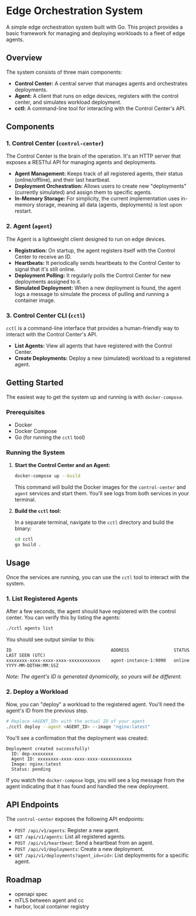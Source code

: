 # Edge Orchestration System

A simple edge orchestration system built with Go. This project provides a basic framework for managing and deploying workloads to a fleet of edge agents.

## Overview

The system consists of three main components:
-   **Control Center:** A central server that manages agents and orchestrates deployments.
-   **Agent:** A client that runs on edge devices, registers with the control center, and simulates workload deployment.
-   **cctl:** A command-line tool for interacting with the Control Center's API.

## Components

### 1. Control Center (`control-center`)

The Control Center is the brain of the operation. It's an HTTP server that exposes a RESTful API for managing agents and deployments.

-   **Agent Management:** Keeps track of all registered agents, their status (online/offline), and their last heartbeat.
-   **Deployment Orchestration:** Allows users to create new "deployments" (currently simulated) and assign them to specific agents.
-   **In-Memory Storage:** For simplicity, the current implementation uses in-memory storage, meaning all data (agents, deployments) is lost upon restart.

### 2. Agent (`agent`)

The Agent is a lightweight client designed to run on edge devices.

-   **Registration:** On startup, the agent registers itself with the Control Center to receive an ID.
-   **Heartbeats:** It periodically sends heartbeats to the Control Center to signal that it's still online.
-   **Deployment Polling:** It regularly polls the Control Center for new deployments assigned to it.
-   **Simulated Deployment:** When a new deployment is found, the agent logs a message to simulate the process of pulling and running a container image.

### 3. Control Center CLI (`cctl`)

`cctl` is a command-line interface that provides a human-friendly way to interact with the Control Center's API.

-   **List Agents:** View all agents that have registered with the Control Center.
-   **Create Deployments:** Deploy a new (simulated) workload to a registered agent.

## Getting Started

The easiest way to get the system up and running is with `docker-compose`.

### Prerequisites

-   Docker
-   Docker Compose
-   Go (for running the `cctl` tool)

### Running the System

1.  **Start the Control Center and an Agent:**

    ```bash
    docker-compose up --build
    ```

    This command will build the Docker images for the `control-center` and `agent` services and start them. You'll see logs from both services in your terminal.

2.  **Build the `cctl` tool:**

    In a separate terminal, navigate to the `cctl` directory and build the binary:

    ```bash
    cd cctl
    go build .
    ```

## Usage

Once the services are running, you can use the `cctl` tool to interact with the system.

### 1. List Registered Agents

After a few seconds, the agent should have registered with the control center. You can verify this by listing the agents:

```bash
./cctl agents list
```

You should see output similar to this:

```
ID                                      ADDRESS                 STATUS    LAST SEEN (UTC)
xxxxxxxx-xxxx-xxxx-xxxx-xxxxxxxxxxxx    agent-instance-1:9090   online    YYYY-MM-DDTHH:MM:SSZ
```

*Note: The agent's ID is generated dynamically, so yours will be different.*

### 2. Deploy a Workload

Now, you can "deploy" a workload to the registered agent. You'll need the agent's ID from the previous step.

```bash
# Replace <AGENT_ID> with the actual ID of your agent
./cctl deploy --agent <AGENT_ID> --image "nginx:latest"
```

You'll see a confirmation that the deployment was created:

```
Deployment created successfully!
  ID: dep-xxxxxxxx
  Agent ID: xxxxxxxx-xxxx-xxxx-xxxx-xxxxxxxxxxxx
  Image: nginx:latest
  Status: pending
```

If you watch the `docker-compose` logs, you will see a log message from the agent indicating that it has found and handled the new deployment.

## API Endpoints

The `control-center` exposes the following API endpoints:

-   `POST /api/v1/agents`: Register a new agent.
-   `GET /api/v1/agents`: List all registered agents.
-   `POST /api/v1/heartbeat`: Send a heartbeat from an agent.
-   `POST /api/v1/deployments`: Create a new deployment.
-   `GET /api/v1/deployments?agent_id=<id>`: List deployments for a specific agent.

## Roadmap
- openapi spec
- mTLS between agent and cc
- harbor, local container registry
